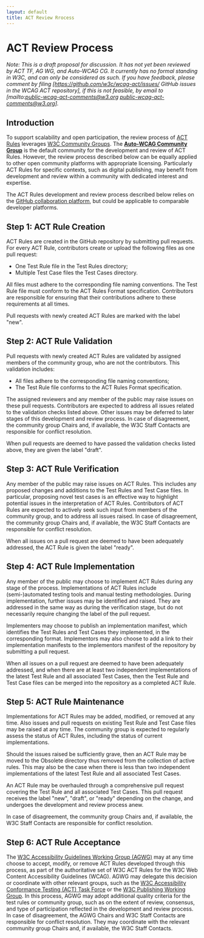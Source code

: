 ```yaml
---
layout: default
title: ACT Review Rrocess
---
```


# ACT Review Process

*Note: This is a draft proposal for discussion. It has not yet been reviewed by ACT TF, AG WG, and Auto-WCAG CG. It currently has no formal standing in W3C, and can only be considered as such. If you have feedback, please comment by filing [https://github.com/w3c/wcag-act/issues/ GitHub issues in the WCAG ACT repository], if this is not feasible, by email to [mailto:public-wcag-act-comments@w3.org public-wcag-act-comments@w3.org].*

## Introduction

To support scalability and open participation, the review process of [ACT Rules](https://www.w3.org/WAI/GL/task-forces/conformance-testing/wiki/ACT_Overview_-_What_is_ACT) leverages [W3C Community Groups](https://www.w3.org/community/). The **[Auto-WCAG Community Group](https://auto-wcag.github.io/auto-wcag/)** is the default community for the development and review of ACT Rules. However, the review process described below can be equally applied to other open community platforms with appropriate licensing. Particularly ACT Rules for specific contexts, such as digital publishing, may benefit from development and review within a community with dedicated interest and expertise.

The ACT Rules development and review process described below relies on the [GitHub collaboration platform](https://github.com/), but could be applicable to comparable developer platforms.

## Step 1: ACT Rule Creation

ACT Rules are created in the GitHub repository by submitting pull requests. For every ACT Rule, contributors create or upload the following files as one pull request:

- One Test Rule file in the Test Rules directory;
- Multiple Test Case files the Test Cases directory.

All files must adhere to the corresponding file naming conventions. The Test Rule file must conform to the ACT Rules Format specification. Contributors are responsible for ensuring that their contributions adhere to these requirements at all times.

Pull requests with newly created ACT Rules are marked with the label "new".

## Step 2: ACT Rule Validation

Pull requests with newly created ACT Rules are validated by assigned members of the community group, who are not the contributors. This validation includes:

- All files adhere to the corresponding file naming conventions;
- The Test Rule file conforms to the ACT Rules Format specification.

The assigned reviewers and any member of the public may raise issues on these pull requests. Contributors are expected to address all issues related to the validation checks listed above. Other issues may be deferred to later stages of this development and review process. In case of disagreement, the community group Chairs and, if available, the W3C Staff Contacts are responsible for conflict resolution.

When pull requests are deemed to have passed the validation checks listed above, they are given the label "draft".

## Step 3: ACT Rule Verification

Any member of the public may raise issues on ACT Rules. This includes any proposed changes and additions to the Test Rules and Test Case files. In particular, proposing novel test cases is an effective way to highlight potential issues in the interpretation of ACT Rules. Contributors of ACT Rules are expected to actively seek such input from members of the community group, and to address all issues raised. In case of disagreement, the community group Chairs and, if available, the W3C Staff Contacts are responsible for conflict resolution.

When all issues on a pull request are deemed to have been adequately addressed, the ACT Rule is given the label "ready".

## Step 4: ACT Rule Implementation

Any member of the public may choose to implement ACT Rules during any stage of the process. Implementations of ACT Rules include (semi-)automated testing tools and manual testing methodologies. During implementation, further issues may be identified and raised. They are addressed in the same way as during the verification stage, but do not necessarily require changing the label of the pull request.

Implementers may choose to publish an implementation manifest, which identifies the Test Rules and Test Cases they implemented, in the corresponding format. Implementors may also choose to add a link to their implementation manifests to the implementors manifest of the repository by submitting a pull request.

When all issues on a pull request are deemed to have been adequately addressed, and when there are at least two independent implementations of the latest Test Rule and all associated Test Cases, then the Test Rule and Test Case files can be merged into the repository as a completed ACT Rule.

## Step 5: ACT Rule Maintenance

Implementations for ACT Rules may be added, modified, or removed at any time. Also issues and pull requests on existing Test Rule and Test Case files may be raised at any time. The community group is expected to regularly assess the status of ACT Rules, including the status of current implementations.

Should the issues raised be sufficiently grave, then an ACT Rule may be moved to the Obsolete directory thus removed from the collection of active rules. This may also be the case when there is less than two independent implementations of the latest Test Rule and all associated Test Cases.

An ACT Rule may be overhauled through a comprehensive pull request covering the Test Rule and all associated Test Cases. This pull request receives the label "new", "draft", or "ready" depending on the change, and undergoes the development and review process anew.

In case of disagreement, the community group Chairs and, if available, the W3C Staff Contacts are responsible for conflict resolution.

## Step 6: ACT Rule Acceptance

The [W3C Accessibility Guidelines Working Group (AGWG)](https://www.w3.org/WAI/GL/) may at any time choose to accept, modify, or remove ACT Rules developed through this process, as part of the authoritative set of W3C ACT Rules for the W3C Web Content Accessibility Guidelines (WCAG). AGWG may delegate this decision or coordinate with other relevant groups, such as the [W3C Accessibility Conformance Testing (ACT) Task Force](http://www.w3.org/wai/gl/task-forces/conformance-testing/) or the [W3C Publishing Working Group](https://www.w3.org/publishing/groups/publ-wg/). In this process, AGWG may adopt additional quality criteria for the test rules or community group, such as on the extent of review, consensus, and type of participation reflected in the development and review process. In case of disagreement, the AGWG Chairs and W3C Staff Contacts are responsible for conflict resolution. They may coordinate with the relevant community group Chairs and, if available, the W3C Staff Contacts.
